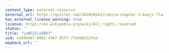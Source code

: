 ```yaml
---
content_type: external-resource
external_url: https://quizlet.com/343920543/tobira-chapter-3-kanji-flash-cards/
has_external_license_warning: true
license: https://en.wikipedia.org/wiki/All_rights_reserved
status: ''
title: "\u6F22\u5B57"
uid: ce5db4d7-9802-4367-85f7-7fe9db532fea
wayback_url: ''
---
```

